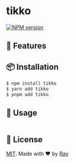 # tikko

[![NPM version](https://img.shields.io/npm/v/tikko?color=a1b858&label=)](https://www.npmjs.com/package/tikko)

## 💎 Features

## 📦 Installation

```bash
$ npm install tikko
$ yarn add tikko
$ pnpm add tikko
```

## 🚀 Usage

```ts

```

## 📝 License

[MIT](./LICENSE). Made with ❤️ by [Ray](https://github.com/so1ve)